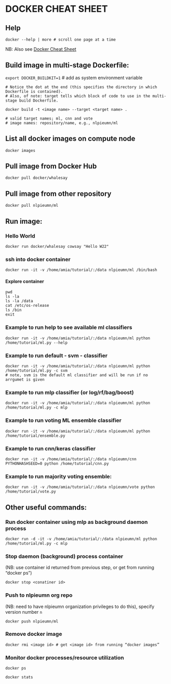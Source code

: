 # DOCKER CHEAT SHEET 

## Help 

```
docker --help | more # scroll one page at a time
```

NB: Also see [Docker Cheat Sheet](https://www.docker.com/sites/default/files/d8/2019-09/docker-cheat-sheet.pdf) 

## Build image in multi-stage Dockerfile:

`export DOCKER_BUILDKIT=1` # add as system environment variable


```
# Notice the dot at the end (this specifies the directory in which Dockerfile is contained). 
# Also, of note: target tells which block of code to use in the multi-stage build Dockerfile.

docker build -t <image name> --target <target name> .

# valid target names; ml, cnn and vote
# image names: repository/name, e.g., nlpieumn/ml

```

## List all docker images on compute node

```
docker images
```


## Pull image from Docker Hub

```
docker pull docker/whalesay
```

## Pull image from other repository

```
docker pull nlpieumn/ml
```

## Run image:

### Hello World

```
docker run docker/whalesay cowsay "Hello W22"
```

### ssh into docker container

```
docker run -it -v /home/amia/tutorial/:/data nlpieumn/ml /bin/bash
```

#### Explore container

```
pwd
ls -la
ls -la /data
cat /etc/os-release
ls /bin
exit
```

### Example to run help to see available ml classifiers

```
docker run -it -v /home/amia/tutorial/:/data nlpieumn/ml python /home/tutorial/ml.py --help
```

### Example to run default - svm - classifier

```
docker run -it -v /home/amia/tutorial/:/data nlpieumn/ml python /home/tutorial/ml.py -c svm
# note, svm is the default ml classifier and will be run if no arrgumet is given
```

### Example to run mlp classifier (or log/rf/bag/boost)

```
docker run -it -v /home/amia/tutorial/:/data nlpieumn/ml python /home/tutorial/ml.py -c mlp
```

### Example to run voting ML ensemble classifier

```
docker run -it -v /home/amia/tutorial/:/data nlpieumn/ml python /home/tutorial/ensemble.py
```

### Example to run cnn/keras classifier

```
docker run -it -v /home/amia/tutorial/:/data nlpieumn/cnn PYTHONHASHSEED=0 python /home/tutorial/cnn.py
```

### Example to run majority voting ensemble:

```
docker run -it -v /home/amia/tutorial/:/data nlpieumn/vote python /home/tutorial/vote.py
```

## Other useful commands:

### Run docker container using mlp as background daemon process

```
docker run -d -it -v /home/amia/tutorial/:/data nlpieumn/ml python /home/tutorial/ml.py -c mlp
```

### Stop daemon (background) process container 
(NB: use container id returned from previous step, or get from running “docker ps”)

```
docker stop <conatiner id>
```

### Push to nlpieumn org repo 
(NB: need to have nlpieumn organization privileges to do this), specify version number `n`

```
docker push nlpieumn/ml
```

### Remove docker image
```
docker rmi <image id> # get <image id> from running “docker images”
```

### Monitor docker processes/resource utilization

```
docker ps
```

```
docker stats
```
